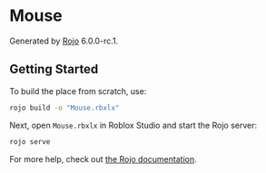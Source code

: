 # Mouse
Generated by [Rojo](https://github.com/rojo-rbx/rojo) 6.0.0-rc.1.

## Getting Started
To build the place from scratch, use:

```bash
rojo build -o "Mouse.rbxlx"
```

Next, open `Mouse.rbxlx` in Roblox Studio and start the Rojo server:

```bash
rojo serve
```

For more help, check out [the Rojo documentation](https://rojo.space/docs).